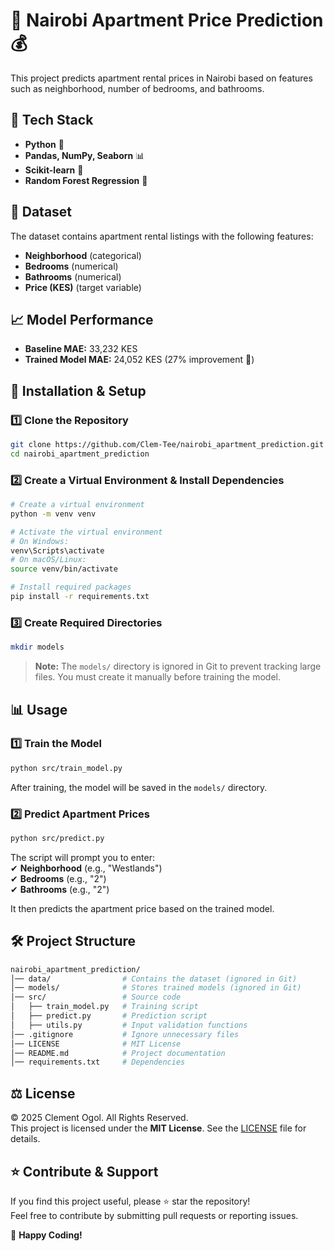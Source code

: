 # 🏡 Nairobi Apartment Price Prediction 💰

This project predicts apartment rental prices in Nairobi based on features such as neighborhood, number of bedrooms, and bathrooms.

## 🚀 Tech Stack  
- **Python** 🐍  
- **Pandas, NumPy, Seaborn** 📊  
- **Scikit-learn** 🤖  
- **Random Forest Regression** 🌳  

## 📜 Dataset  
The dataset contains apartment rental listings with the following features:  
- **Neighborhood** (categorical)  
- **Bedrooms** (numerical)  
- **Bathrooms** (numerical)  
- **Price (KES)** (target variable)  

## 📈 Model Performance  
- **Baseline MAE:** 33,232 KES  
- **Trained Model MAE:** 24,052 KES (27% improvement 🎯)  

## 🔧 Installation & Setup  

### 1️⃣ Clone the Repository  
```sh
git clone https://github.com/Clem-Tee/nairobi_apartment_prediction.git
cd nairobi_apartment_prediction
```  

### 2️⃣ Create a Virtual Environment & Install Dependencies  
```sh
# Create a virtual environment
python -m venv venv

# Activate the virtual environment
# On Windows:
venv\Scripts\activate
# On macOS/Linux:
source venv/bin/activate

# Install required packages
pip install -r requirements.txt
```  

### 3️⃣ Create Required Directories  
```sh
mkdir models
```  
> **Note:** The `models/` directory is ignored in Git to prevent tracking large files. You must create it manually before training the model.

## 📊 Usage  

### 1️⃣ Train the Model  
```sh
python src/train_model.py
```  
After training, the model will be saved in the `models/` directory.  

### 2️⃣ Predict Apartment Prices  
```sh
python src/predict.py
```  
The script will prompt you to enter:  
✔ **Neighborhood** (e.g., "Westlands")  
✔ **Bedrooms** (e.g., "2")  
✔ **Bathrooms** (e.g., "2")  

It then predicts the apartment price based on the trained model.  

## 🛠 Project Structure  
```bash
nairobi_apartment_prediction/
│── data/                # Contains the dataset (ignored in Git)
│── models/              # Stores trained models (ignored in Git)
│── src/                 # Source code
│   ├── train_model.py   # Training script
│   ├── predict.py       # Prediction script
│   ├── utils.py         # Input validation functions
│── .gitignore           # Ignore unnecessary files
│── LICENSE              # MIT License
│── README.md            # Project documentation
│── requirements.txt     # Dependencies
```  

## ⚖️ License  
© 2025 Clement Ogol. All Rights Reserved.  
This project is licensed under the **MIT License**. See the [LICENSE](LICENSE) file for details.  

## ⭐ Contribute & Support  
If you find this project useful, please ⭐ star the repository!  
Feel free to contribute by submitting pull requests or reporting issues.  

🚀 **Happy Coding!**  
